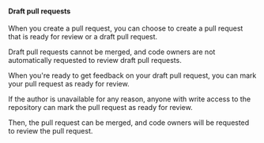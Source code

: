 
#### Draft pull requests



When you create a pull request, you can choose to create a pull request that is ready for review or a draft pull request.

Draft pull requests cannot be merged, and code owners are not automatically requested to review draft pull requests.



<!-- **For more information about creating a draft pull request, see "Creating a pull request" and "Creating a pull request from a fork."** -->



When you're ready to get feedback on your draft pull request, you can mark your pull request as ready for review.

If the author is unavailable for any reason, anyone with write access to the repository can mark the pull request as ready for review.

Then, the pull request can be merged, and code owners will be requested to review the pull request.
